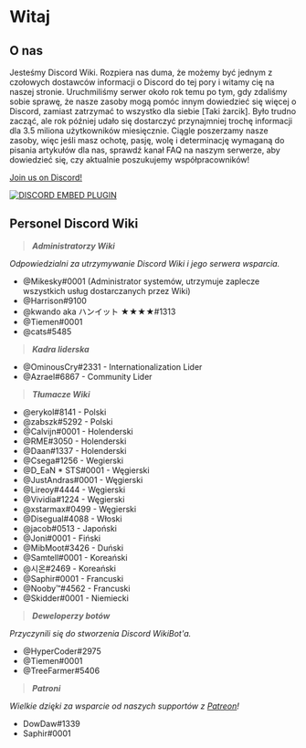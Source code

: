 <!-- TITLE: Polish - Home -->

# Witaj
## O nas
Jesteśmy Discord Wiki. Rozpiera nas duma, że możemy być jednym z czołowych dostawców informacji o Discord do tej pory i witamy cię na naszej stronie. Uruchmiliśmy serwer około rok temu po tym, gdy zdaliśmy sobie sprawę, że nasze zasoby mogą pomóc innym dowiedzieć się więcej o Discord, zamiast zatrzymać to wszystko dla siebie [Taki żarcik]. Było trudno zacząć, ale rok później udało się dostarczyć przynajmniej trochę informacji dla 3.5 miliona użytkowników miesięcznie. Ciągle poszerzamy nasze zasoby, więc jeśli masz ochotę, pasję, wolę i determinację wymaganą do pisania artykułów dla nas, sprawdź kanał FAQ na naszym serwerze, aby dowiedzieć się, czy aktualnie poszukujemy współpracowników!

[Join us on Discord!](https://discord.gg/9CPA7W9)

<a href="https://discord.gg/9CPA7W9">![DISCORD EMBED PLUGIN](https://discordapp.com/api/guilds/367460196148183040/widget.png?style=banner2)</a>

## Personel Discord Wiki
> ***Administratorzy Wiki***

*Odpowiedzialni za utrzymywanie Discord Wiki i jego serwera wsparcia.*

* @Mikesky#0001 (Administrator systemów, utrzymuje zaplecze wszystkich usług dostarczanych przez Wiki)
* @Harrison#9100
* @kwando aka ハンイット ★★★★#1313
* @Tiemen#0001
* @cats#5485

> ***Kadra liderska***

* @OminousCry#2331 - Internationalization Lider
* @Azrael#6867 - Community Lider

> ***Tłumacze Wiki***

* @erykol#8141 - Polski
* @zabszk#5292 - Polski
* @Calvijn#0001 - Holenderski
* @RME#3050 - Holenderski
* @Daan#1337 - Holenderski
* @Csega#1256 - Wegierski
* @D_EaN * STS#0001 - Węgierski
* @JustAndras#0001 - Węgierski
* @Lireoy#4444 - Węgierski
* @Vividia#1224 - Węgierski
* @xstarmax#0499 - Węgierski
* @Disegual#4088 - Włoski
* @jacob#0513 - Japoński
* @Joni#0001 - Fiński
* @MibMoot#3426 - Duński
* @Samtell#0001 - Koreański
* @시온#2469 - Koreański
* @Saphir#0001 - Francuski
* @Nooby™#4562 - Francuski
* @Skidder#0001 - Niemiecki

> ***Deweloperzy botów***

*Przyczynili się do stworzenia Discord WikiBot'a.*
* @HyperCoder#2975
* @Tiemen#0001
* @TreeFarmer#5406

> ***Patroni***

*Wielkie dzięki za wsparcie od naszych supportów z [Patreon](https://www.patreon.com/TheDiscordWiki)!*

* DowDaw#1339
* Saphir#0001